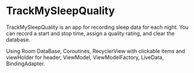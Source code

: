 TrackMySleepQuality
============================================================

TrackMySleepQuality is an app for recording sleep data for each night.
You can record a start and stop time, assign a quality rating, and clear the database.

Using Room DataBase, Coroutines, RecyclerView with clickable items and viewHolder for header, ViewModel, 
ViewModelFactory, LiveData, BindingAdapter.
